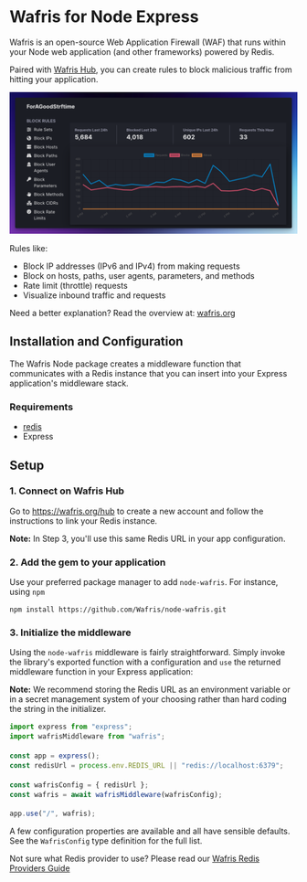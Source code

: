 # Wafris for Node Express
Wafris is an open-source Web Application Firewall (WAF) that runs within your Node web application (and other frameworks) powered by Redis.

Paired with [Wafris Hub](https://wafris.org/hub), you can create rules to block malicious traffic from hitting your application.

![Rules and Graph](https://github.com/Wafris/wafris-rb/raw/main/docs/rules-and-graph.png)

Rules like:

- Block IP addresses (IPv6 and IPv4) from making requests
- Block on hosts, paths, user agents, parameters, and methods
- Rate limit (throttle) requests
- Visualize inbound traffic and requests

Need a better explanation? Read the overview at: [wafris.org](https://wafris.org)

## Installation and Configuration

The Wafris Node package creates a middleware function that communicates with a Redis instance that you can insert into your Express application's middleware stack.

### Requirements
- [redis](https://www.npmjs.com/package/redis)
- Express

## Setup

### 1. Connect on Wafris Hub

Go to https://wafris.org/hub to create a new account and
follow the instructions to link your Redis instance.

**Note:** In Step 3, you'll use this same Redis URL in your app configuration.

### 2. Add the gem to your application

Use your preferred package manager to add `node-wafris`. For instance, using
`npm`

```
npm install https://github.com/Wafris/node-wafris.git
```

### 3. Initialize the middleware
Using the `node-wafris` middleware is fairly straightforward. Simply invoke
the library's exported function with a configuration and `use` the returned
middleware function in your Express application:

**Note:** We recommend storing the Redis URL as an environment variable or in a secret management system of your choosing rather than hard coding the string in the initializer.

```javascript
import express from "express";
import wafrisMiddleware from "wafris";

const app = express();
const redisUrl = process.env.REDIS_URL || "redis://localhost:6379";

const wafrisConfig = { redisUrl };
const wafris = await wafrisMiddleware(wafrisConfig);

app.use("/", wafris);
```

A few configuration properties are available and all have sensible defaults. See the `WafrisConfig` type definition for the full list.

Not sure what Redis provider to use? Please read our [Wafris Redis Providers Guide](https://wafris.org/guides/redis-provisioning)

